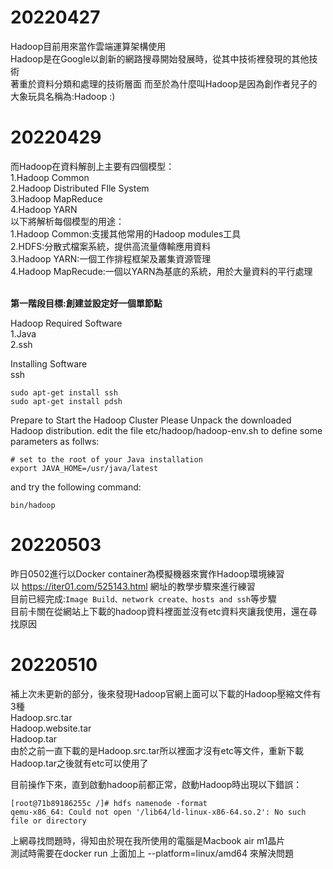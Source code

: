 # 20220427
Hadoop目前用來當作雲端運算架構使用<br>
Hadoop是在Google以創新的網路搜尋開始發展時，從其中技術裡發現的其他技術<br>
著重於資料分類和處理的技術層面
而至於為什麼叫Hadoop是因為創作者兒子的大象玩具名稱為:Hadoop :)<br>
# 20220429
而Hadoop在資料解剖上主要有四個模型：<br>
1.Hadoop Common<br>
2.Hadoop Distributed FIle System<br>
3.Hadoop MapReduce<br>
4.Hadoop YARN<br>
以下將解析每個模型的用途：<br>
1.Hadoop Common:支援其他常用的Hadoop modules工具<br>
2.HDFS:分散式檔案系統，提供高流量傳輸應用資料<br>
3.Hadoop YARN:一個工作排程框架及叢集資源管理<br>
4.Hadoop MapRecude:一個以YARN為基底的系統，用於大量資料的平行處理<br>
<br>

**第一階段目標:創建並設定好一個單節點**

Hadoop Required Software<br>
1.Java<br>
2.ssh<br>

Installing Software<br>
ssh
```
sudo apt-get install ssh
sudo apt-get install pdsh
```
Prepare to Start the Hadoop Cluster
Please Unpack the downloaded Hadoop distribution. 
edit the file etc/hadoop/hadoop-env.sh to define some parameters as follws:
```
# set to the root of your Java installation
export JAVA_HOME=/usr/java/latest
```
and try the following command:
```
bin/hadoop
```
# 20220503
昨日0502進行以Docker container為模擬機器來實作Hadoop環境練習<br>
以 https://iter01.com/525143.html 網址的教學步驟來進行練習<br>
目前已經完成:```Image Build、network create、hosts and ssh```等步驟<br>
目前卡關在從網站上下載的hadoop資料裡面並沒有etc資料夾讓我使用，還在尋找原因<br>

# 20220510
補上次未更新的部分，後來發現Hadoop官網上面可以下載的Hadoop壓縮文件有3種<br>
Hadoop.src.tar<br>
Hadoop.website.tar<br>
Hadoop.tar<br>
由於之前一直下載的是Hadoop.src.tar所以裡面才沒有etc等文件，重新下載Hadoop.tar之後就有etc可以使用了<br>

目前操作下來，直到啟動hadoop前都正常，啟動Hadoop時出現以下錯誤：<br>

```
[root@71b89186255c /]# hdfs namenode -format
qemu-x86_64: Could not open '/lib64/ld-linux-x86-64.so.2': No such file or directory
```
上網尋找問題時，得知由於現在我所使用的電腦是Macbook air m1晶片<br>
測試時需要在docker run 上面加上 --platform=linux/amd64 來解決問題<br>
